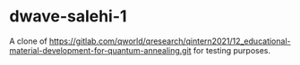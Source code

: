 # dwave-salehi-1
A clone of https://gitlab.com/qworld/qresearch/qintern2021/12_educational-material-development-for-quantum-annealing.git for testing purposes. 
